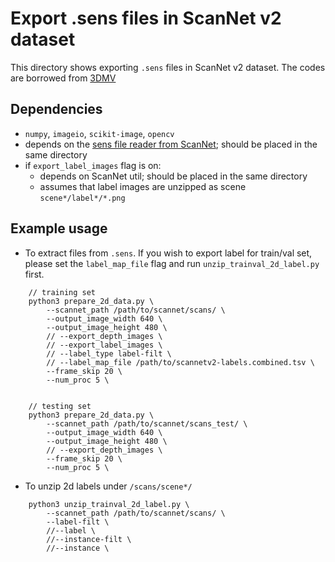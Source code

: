 # Export .sens files in ScanNet v2 dataset 

This directory shows exporting `.sens` files in ScanNet v2 dataset.
The codes are borrowed from [3DMV](https://github.com/angeladai/3DMV/blob/master/prepare_data/prepare_2d_data.py)


## Dependencies
* `numpy`, `imageio`, `scikit-image`, `opencv`
* depends on the [sens file reader from ScanNet](https://github.com/ScanNet/ScanNet/blob/master/SensReader/python/SensorData.py); should be placed in the same directory 
* if `export_label_images` flag is on:
	* depends on ScanNet util; should be placed in the same directory
	* assumes that label images are unzipped as scene `scene*/label*/*.png` 

## Example usage 

* To extract files from `.sens`. If you wish to export label for train/val set, please set the `label_map_file` flag and run `unzip_trainval_2d_label.py` first.
```
    // training set
    python3 prepare_2d_data.py \
        --scannet_path /path/to/scannet/scans/ \
        --output_image_width 640 \
        --output_image_height 480 \
        // --export_depth_images \
        // --export_label_images \
        // --label_type label-filt \
        // --label_map_file /path/to/scannetv2-labels.combined.tsv \
        --frame_skip 20 \
        --num_proc 5 \


    // testing set
    python3 prepare_2d_data.py \
        --scannet_path /path/to/scannet/scans_test/ \
        --output_image_width 640 \
        --output_image_height 480 \
        // --export_depth_images \
        --frame_skip 20 \
        --num_proc 5 \
```

* To unzip 2d labels under `/scans/scene*/`
```
    python3 unzip_trainval_2d_label.py \
        --scannet_path /path/to/scannet/scans/ \
        --label-filt \
        //--label \
        //--instance-filt \
        //--instance \
```

<!--
## Getting Started

These instructions will get you a copy of the project up and running on your local machine for development and testing purposes. See deployment for notes on how to deploy the project on a live system.

### Prerequisites

What things you need to install the software and how to install them

```
Give examples
```

### Installing

A step by step series of examples that tell you how to get a development env running

Say what the step will be

```
Give the example
```

And repeat

```
until finished
```

End with an example of getting some data out of the system or using it for a little demo

## Running the tests

Explain how to run the automated tests for this system

### Break down into end to end tests

Explain what these tests test and why

```
Give an example
```

### And coding style tests

Explain what these tests test and why

```
Give an example
```

## Deployment

Add additional notes about how to deploy this on a live system

## Built With

* [Dropwizard](http://www.dropwizard.io/1.0.2/docs/) - The web framework used
* [Maven](https://maven.apache.org/) - Dependency Management
* [ROME](https://rometools.github.io/rome/) - Used to generate RSS Feeds

## Contributing

Please read [CONTRIBUTING.md](https://gist.github.com/PurpleBooth/b24679402957c63ec426) for details on our code of conduct, and the process for submitting pull requests to us.

## Versioning

We use [SemVer](http://semver.org/) for versioning. For the versions available, see the [tags on this repository](https://github.com/your/project/tags). 

## Authors

* **Billie Thompson** - *Initial work* - [PurpleBooth](https://github.com/PurpleBooth)

See also the list of [contributors](https://github.com/your/project/contributors) who participated in this project.

## License

This project is licensed under the MIT License - see the [LICENSE.md](LICENSE.md) file for details

## Acknowledgments

* Hat tip to anyone whose code was used
* Inspiration
* etc
--->

